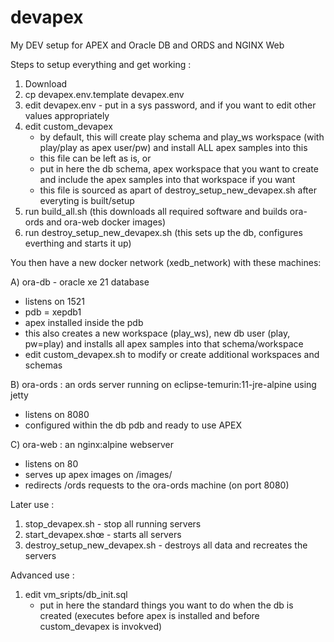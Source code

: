 # devapex
My DEV setup for APEX and Oracle DB and ORDS and NGINX Web

Steps to setup everything and get working :
1. Download
2. cp devapex.env.template devapex.env
3. edit devapex.env - put in a sys password, and if you want to edit other values appropriately
4. edit custom_devapex
    - by default, this will create play schema and play_ws workspace (with play/play as apex user/pw) and install ALL apex samples into this
    - this file can be left as is, or 
    - put in here the db schema, apex workspace that you want to create and include the apex samples into that workspace if you want
    - this file is sourced as apart of destroy_setup_new_devapex.sh after everyting is built/setup
5. run build_all.sh (this downloads all required software and builds ora-ords and ora-web docker images)
6. run destroy_setup_new_devapex.sh (this sets up the db, configures everthing and starts it up)

You then have a new docker network (xedb_network) with these machines:

A) ora-db - oracle xe 21 database
- listens on 1521
- pdb = xepdb1
- apex installed inside the pdb
- this also creates a new workspace (play_ws), new db user (play, pw=play) and installs all apex samples into that schema/workspace
- edit custom_devapex.sh to modify or create additional workspaces and schemas

B) ora-ords : an ords server running on eclipse-temurin:11-jre-alpine using jetty
- listens on 8080
- configured within the db pdb and ready to use APEX

C) ora-web : an nginx:alpine webserver
- listens on 80
- serves up apex images on /images/
- redirects /ords requests to the ora-ords machine (on port 8080)


Later use :
1. stop_devapex.sh - stop all running servers
2. start_devapex.shœ - starts all servers
3. destroy_setup_new_devapex.sh - destroys all data and recreates the servers

Advanced use :
1. edit vm_sripts/db_init.sql
    - put in here the standard things you want to do when the db is created (executes before apex is installed and before custom_devapex is invokved)

